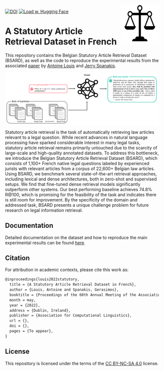 <img src="docs/img/icon.png" width=125 height=125 align="right">

[![DOI](https://zenodo.org/badge/DOI/10.5281/zenodo.5217310.svg)](https://doi.org/10.5281/zenodo.5217310)
[![Load w. Hugging Face](https://img.shields.io/static/v1.svg?label=🤗&message=Load%20w.%20Hugging%20Face&color=FF9900)](https://huggingface.co/datasets/antoiloui/bsard)

# A Statutory Article Retrieval Dataset in French

This repository contains the Belgian Statutory Article Retrieval Dataset (BSARD), as well as the code to reproduce the experimental results from the associated [paper](https://arxiv.org/abs/2108.11792) by [Antoine Louis](https://www.antoiloui.com/work/) and [Jerry Spanakis](https://dke.maastrichtuniversity.nl/jerry.spanakis/).

<img align="center" src="docs/img/task.png" width="1000">

Statutory article retrieval is the task of automatically retrieving law articles relevant to a legal question. While recent advances in natural language processing have sparked considerable interest in many legal tasks, statutory article retrieval remains primarily untouched due to the scarcity of large-scale and high-quality annotated datasets. To address this bottleneck, we introduce the Belgian Statutory Article Retrieval Dataset (BSARD), which consists of 1,100+ French native legal questions labeled by experienced jurists with relevant articles from a corpus of 22,600+ Belgian law articles. Using BSARD, we benchmark several state-of-the-art retrieval approaches, including lexical and dense architectures, both in zero-shot and supervised setups. We find that fine-tuned dense retrieval models significantly outperform other systems. Our best performing baseline achieves 74.8% R@100, which is promising for the feasibility of the task and indicates there is still room for improvement. By the specificity of the domain and addressed task, BSARD presents a unique challenge problem for future research on legal information retrieval.

## Documentation

Detailed documentation on the dataset and how to reproduce the main experimental results can be found [here](docs/README.md).

## Citation

For attribution in academic contexts, please cite this work as:

```latex
@inproceedings{louis2022statutory,
  title = {A Statutory Article Retrieval Dataset in French},
  author = {Louis, Antoine and Spanakis, Gerasimos},
  booktitle = {Proceedings of the 60th Annual Meeting of the Association for Computational Linguistics},
  month = may,
  year = {2022},
  address = {Dublin, Ireland},
  publisher = {Association for Computational Linguistics},
  url = {},
  doi = {},
  pages = {To appear},
}
```

## License

This repository is licensed under the terms of the [CC BY-NC-SA 4.0](https://creativecommons.org/licenses/by-nc-sa/4.0/) license.
